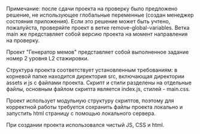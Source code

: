 Примечание: после сдачи проекта на проверку было предложено решение, не использующее глобальные переменные (создан менеджер состояния приложения). Если это решение может быть учтено, пожалуйста, проверяйте проект в ветке remove-global-variables. Ветка main же представляет собой версию проекта на момент направления на проверку.

Проект "Генератор мемов" представляет собой выполненное задание номер 2 уровня L2 стажировки.

Структура проекта соответствует установленным требованиям: в корневой папке находится директория src, включающая директории assets и js с файлами проекта. Скрипт и стили разделены на отдельные файлы, основным файлом скрипта является index.js, стилей - main.css.

Проект использует модульную структуру скриптов, поэтому для корректной работы требуется сохранить файлы проекта локально и запустить html страницу с помощью локального сервера.

При создании проекта использовался чистый JS, CSS и html.